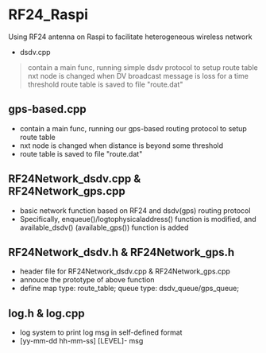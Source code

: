# RF24_Raspi
Using RF24 antenna on Raspi to facilitate heterogeneous wireless network

* dsdv.cpp

> contain a main func, running simple dsdv protocol to setup route table
> nxt node is changed when DV broadcast message is loss for a time threshold
> route table is saved to file "route.dat"

## gps-based.cpp
- contain a main func, running our gps-based routing protocol to setup route table
- nxt node is changed when distance is beyond some threshold
- route table is saved to file "route.dat"

## RF24Network_dsdv.cpp & RF24Network_gps.cpp
- basic network function based on RF24 and dsdv(gps) routing protocol
- Specifically, enqueue()/logtophysicaladdress() function is modified, and available_dsdv() (available_gps()) function is added

## RF24Network_dsdv.h & RF24Network_gps.h
- header file for RF24Network_dsdv.cpp & RF24Network_gps.cpp
- annouce the prototype of above function
- define map type: route_table; queue type: dsdv_queue/gps_queue;

## log.h & log.cpp
- log system to print log msg in self-defined format
- [yy-mm-dd hh-mm-ss] [LEVEL]- msg
